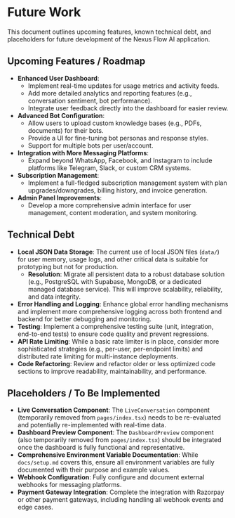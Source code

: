 # Future Work

This document outlines upcoming features, known technical debt, and placeholders for future development of the Nexus Flow AI application.

## Upcoming Features / Roadmap

*   **Enhanced User Dashboard**:
    *   Implement real-time updates for usage metrics and activity feeds.
    *   Add more detailed analytics and reporting features (e.g., conversation sentiment, bot performance).
    *   Integrate user feedback directly into the dashboard for easier review.
*   **Advanced Bot Configuration**:
    *   Allow users to upload custom knowledge bases (e.g., PDFs, documents) for their bots.
    *   Provide a UI for fine-tuning bot personas and response styles.
    *   Support for multiple bots per user/account.
*   **Integration with More Messaging Platforms**:
    *   Expand beyond WhatsApp, Facebook, and Instagram to include platforms like Telegram, Slack, or custom CRM systems.
*   **Subscription Management**:
    *   Implement a full-fledged subscription management system with plan upgrades/downgrades, billing history, and invoice generation.
*   **Admin Panel Improvements**:
    *   Develop a more comprehensive admin interface for user management, content moderation, and system monitoring.

## Technical Debt

*   **Local JSON Data Storage**: The current use of local JSON files (`data/`) for user memory, usage logs, and other critical data is suitable for prototyping but not for production.
    *   **Resolution**: Migrate all persistent data to a robust database solution (e.g., PostgreSQL with Supabase, MongoDB, or a dedicated managed database service). This will improve scalability, reliability, and data integrity.
*   **Error Handling and Logging**: Enhance global error handling mechanisms and implement more comprehensive logging across both frontend and backend for better debugging and monitoring.
*   **Testing**: Implement a comprehensive testing suite (unit, integration, end-to-end tests) to ensure code quality and prevent regressions.
*   **API Rate Limiting**: While a basic rate limiter is in place, consider more sophisticated strategies (e.g., per-user, per-endpoint limits) and distributed rate limiting for multi-instance deployments.
*   **Code Refactoring**: Review and refactor older or less optimized code sections to improve readability, maintainability, and performance.

## Placeholders / To Be Implemented

*   **Live Conversation Component**: The `LiveConversation` component (temporarily removed from `pages/index.tsx`) needs to be re-evaluated and potentially re-implemented with real-time data.
*   **Dashboard Preview Component**: The `DashboardPreview` component (also temporarily removed from `pages/index.tsx`) should be integrated once the dashboard is fully functional and representative.
*   **Comprehensive Environment Variable Documentation**: While `docs/setup.md` covers this, ensure all environment variables are fully documented with their purpose and example values.
*   **Webhook Configuration**: Fully configure and document external webhooks for messaging platforms.
*   **Payment Gateway Integration**: Complete the integration with Razorpay or other payment gateways, including handling all webhook events and edge cases.